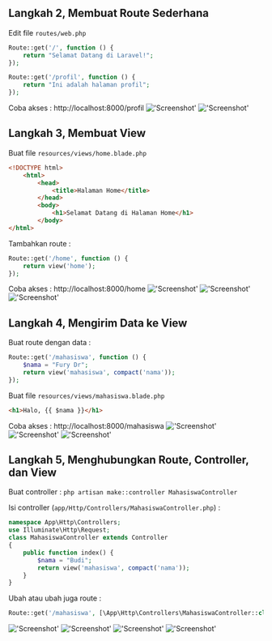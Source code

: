 ## Langkah 2, Membuat Route Sederhana
Edit file `routes/web.php`
```php
Route::get('/', function () {
    return "Selamat Datang di Laravel!";
});

Route::get('/profil', function () {
    return "Ini adalah halaman profil";
});
```
Coba akses : http://localhost:8000/profil
!['Screenshot'](images/01.png)
!['Screenshot'](images/02.png)

## Langkah 3, Membuat View
Buat file `resources/views/home.blade.php`
```html
<!DOCTYPE html>
    <html>
        <head>
            <title>Halaman Home</title>
        </head>
        <body>
            <h1>Selamat Datang di Halaman Home</h1>
        </body>
</html>
```
Tambahkan route :
```php
Route::get('/home', function () {
    return view('home');
});
```
Coba akses : http://localhost:8000/home
!['Screenshot'](images/03.png)
!['Screenshot'](images/04.png)
!['Screenshot'](images/05.png)

## Langkah 4, Mengirim Data ke View
Buat route dengan data :
```php
Route::get('/mahasiswa', function () {
    $nama = "Fury Dr";
    return view('mahasiswa', compact('nama'));
});
```
Buat file `resources/views/mahasiswa.blade.php`
```html
<h1>Halo, {{ $nama }}</h1>
```
Coba akses : http://localhost:8000/mahasiswa
!['Screenshot'](images/06.png)
!['Screenshot'](images/07.png)
!['Screenshot'](images/08.png)

## Langkah 5, Menghubungkan Route, Controller, dan View
Buat controller :
`php artisan make::controller MahasiswaController`

Isi controller (`app/Http/Controllers/MahasiswaController.php`) :
```php
namespace App\Http\Controllers;
use Illuminate\Http\Request;
class MahasiswaController extends Controller
{
    public function index() {
        $nama = "Budi";
        return view('mahasiswa', compact('nama'));
    }
}
```
Ubah atau ubah juga route :
```php
Route::get('/mahasiswa', [\App\Http\Controllers\MahasiswaController::class, 'index']);
```
!['Screenshot'](images/09.png)
!['Screenshot'](images/10.png)
!['Screenshot'](images/11.png)
!['Screenshot'](images/12.png)